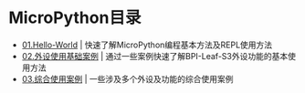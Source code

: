 # MicroPython目录

* [01.Hello-World](/Example/MicroPython-zh/01.Hello-World) | 快速了解MicroPython编程基本方法及REPL使用方法
* [02.外设使用基础案例](/Example/MicroPython-zh/02.Use_Peripherals) | 通过一些案例快速了解BPI-Leaf-S3外设功能的基本使用方法
* [03.综合使用案例](/Example/MicroPython-zh/03.Comprehensive_Case) | 一些涉及多个外设及功能的综合使用案例
